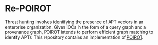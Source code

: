 # Re-POIROT

Threat hunting involves identifying the presence of APT vectors in an enterprise organization. Given IOCs in the form of a query graph and a provenance graph, POIROT intends to perform efficient graph matching to identify APTs. This repository contains an implementation of [POIROT](https://dl.acm.org/doi/pdf/10.1145/3319535.3363217).  
